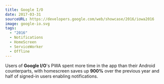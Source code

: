 ```yaml
---
title: Google I/O
date: 2017-03-31
sourceURL: https://developers.google.com/web/showcase/2016/iowa2016
image: google-io.svg
tags:
  - "2016"
  - Notifications
  - HomeScreen
  - ServiceWorker
  - Offline
---
```


Users of **Google I/O**'s PWA spent more time in the app than their Android
counterparts, with homescreen saves up **900%** over the previous year and
half of signed-in users enabling notifications.
